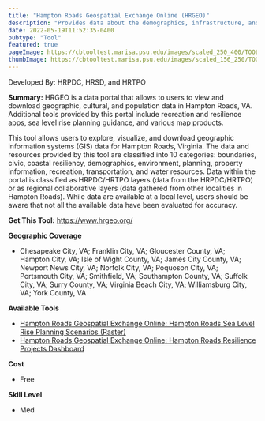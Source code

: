 ```yaml
---
title: "Hampton Roads Geospatial Exchange Online (HRGEO)"
description: "Provides data about the demographics, infrastructure, and natural resources in Hampton Roads. Also includes some map viewers and web apps to interact with the data"
date: 2022-05-19T11:52:35-0400
pubtype: "Tool"
featured: true
pageImage: https://cbtooltest.marisa.psu.edu/images/scaled_250_400/TOOLID_2.0_ScreenCapture-1.png
thumbImage: https://cbtooltest.marisa.psu.edu/images/scaled_156_250/TOOLID_2.0_ScreenCapture-1.png
---
```

Developed By: HRPDC, HRSD, and HRTPO

**Summary:** HRGEO is a data portal that allows to users to view and download geographic, cultural, and population data in Hampton Roads, VA. Additional tools provided by this portal include recreation and resilience apps, sea level rise planning guidance, and various map products. 

This tool allows users to explore, visualize, and download geographic information systems (GIS) data for Hampton Roads, Virginia. The data and resources provided by this tool are classified into 10 categories: boundaries, civic, coastal resiliency, demographics, environment, planning, property information, recreation, transportation, and water resources. Data within the portal is classified as HRPDC/HRTPO layers (data from the HRPDC/HRTPO) or as regional collaborative layers (data gathered from other localities in Hampton Roads). While data are available at a local level, users should be aware that not all the available data have been evaluated for accuracy. 

__**Get This Tool:**__ https://www.hrgeo.org/

__**Geographic Coverage**__
- Chesapeake City, VA; Franklin City, VA; Gloucester County, VA; Hampton City, VA; Isle of Wight County, VA; James City County, VA; Newport News City, VA; Norfolk City, VA; Poquoson City, VA; Portsmouth City, VA; Smithfield, VA; Southampton County, VA; Suffolk City, VA; Surry County, VA; Virginia Beach City, VA; Williamsburg City, VA; York County, VA

__**Available Tools**__
-  [Hampton Roads Geospatial Exchange Online: Hampton Roads Sea Level Rise Planning Scenarios (Raster)](https://cbtooltest.marisa.psu.edu/collection/page-tool2.1)
-  [Hampton Roads Geospatial Exchange Online: Hampton Roads Resilience Projects Dashboard](https://cbtooltest.marisa.psu.edu/collection/page-tool2.2)

__**Cost**__
- Free

__**Skill Level**__
- Med
